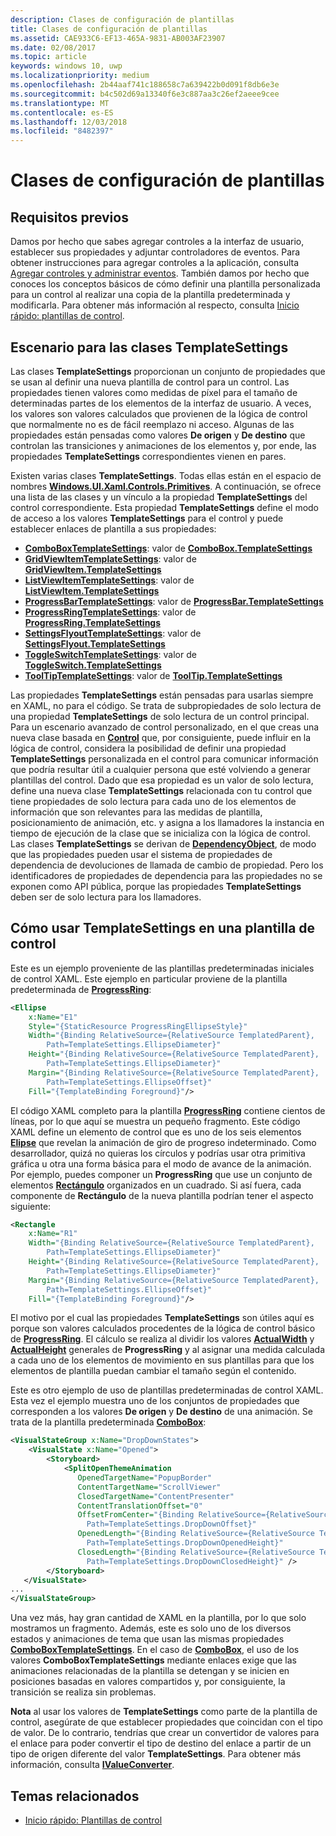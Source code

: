 ```yaml
---
description: Clases de configuración de plantillas
title: Clases de configuración de plantillas
ms.assetid: CAE933C6-EF13-465A-9831-AB003AF23907
ms.date: 02/08/2017
ms.topic: article
keywords: windows 10, uwp
ms.localizationpriority: medium
ms.openlocfilehash: 2b44aaf741c188658c7a639422b0d091f8db6e3e
ms.sourcegitcommit: b4c502d69a13340f6e3c887aa3c26ef2aeee9cee
ms.translationtype: MT
ms.contentlocale: es-ES
ms.lasthandoff: 12/03/2018
ms.locfileid: "8482397"
---
```

# <a name="template-settings-classes"></a>Clases de configuración de plantillas


## <a name="prerequisites"></a>Requisitos previos

Damos por hecho que sabes agregar controles a la interfaz de usuario, establecer sus propiedades y adjuntar controladores de eventos. Para obtener instrucciones para agregar controles a la aplicación, consulta [Agregar controles y administrar eventos](https://msdn.microsoft.com/library/windows/apps/mt228345). También damos por hecho que conoces los conceptos básicos de cómo definir una plantilla personalizada para un control al realizar una copia de la plantilla predeterminada y modificarla. Para obtener más información al respecto, consulta [Inicio rápido: plantillas de control](https://msdn.microsoft.com/library/windows/apps/xaml/hh465374).

## <a name="the-scenario-for-templatesettings-classes"></a>Escenario para las clases **TemplateSettings**

Las clases **TemplateSettings** proporcionan un conjunto de propiedades que se usan al definir una nueva plantilla de control para un control. Las propiedades tienen valores como medidas de píxel para el tamaño de determinadas partes de los elementos de la interfaz de usuario. A veces, los valores son valores calculados que provienen de la lógica de control que normalmente no es de fácil reemplazo ni acceso. Algunas de las propiedades están pensadas como valores **De origen** y **De destino** que controlan las transiciones y animaciones de los elementos y, por ende, las propiedades **TemplateSettings** correspondientes vienen en pares.

Existen varias clases **TemplateSettings**. Todas ellas están en el espacio de nombres [**Windows.UI.Xaml.Controls.Primitives**](https://msdn.microsoft.com/library/windows/apps/br209818). A continuación, se ofrece una lista de las clases y un vínculo a la propiedad **TemplateSettings** del control correspondiente. Esta propiedad **TemplateSettings** define el modo de acceso a los valores **TemplateSettings** para el control y puede establecer enlaces de plantilla a sus propiedades:

-   [**ComboBoxTemplateSettings**](https://msdn.microsoft.com/library/windows/apps/br227752): valor de [**ComboBox.TemplateSettings**](https://msdn.microsoft.com/library/windows/apps/br209364)
-   [**GridViewItemTemplateSettings**](https://msdn.microsoft.com/library/windows/apps/hh738499): valor de [**GridViewItem.TemplateSettings**](https://msdn.microsoft.com/library/windows/apps/hh738503)
-   [**ListViewItemTemplateSettings**](https://msdn.microsoft.com/library/windows/apps/hh701948): valor de [**ListViewItem.TemplateSettings**](https://msdn.microsoft.com/library/windows/apps/br242923)
-   [**ProgressBarTemplateSettings**](https://msdn.microsoft.com/library/windows/apps/br227856): valor de [**ProgressBar.TemplateSettings**](https://msdn.microsoft.com/library/windows/apps/br227537)
-   [**ProgressRingTemplateSettings**](https://msdn.microsoft.com/library/windows/apps/hh702248): valor de [**ProgressRing.TemplateSettings**](https://msdn.microsoft.com/library/windows/apps/hh702581)
-   [**SettingsFlyoutTemplateSettings**](https://msdn.microsoft.com/library/windows/apps/dn298721): valor de [**SettingsFlyout.TemplateSettings**](https://msdn.microsoft.com/library/windows/apps/dn252826)
-   [**ToggleSwitchTemplateSettings**](https://msdn.microsoft.com/library/windows/apps/br209804): valor de [**ToggleSwitch.TemplateSettings**](https://msdn.microsoft.com/library/windows/apps/br209731)
-   [**ToolTipTemplateSettings**](https://msdn.microsoft.com/library/windows/apps/br209813): valor de [**ToolTip.TemplateSettings**](https://msdn.microsoft.com/library/windows/apps/br227629)

Las propiedades **TemplateSettings** están pensadas para usarlas siempre en XAML, no para el código. Se trata de subpropiedades de solo lectura de una propiedad **TemplateSettings** de solo lectura de un control principal. Para un escenario avanzado de control personalizado, en el que creas una nueva clase basada en [**Control**](https://msdn.microsoft.com/library/windows/apps/br209390) que, por consiguiente, puede influir en la lógica de control, considera la posibilidad de definir una propiedad **TemplateSettings** personalizada en el control para comunicar información que podría resultar útil a cualquier persona que esté volviendo a generar plantillas del control. Dado que esa propiedad es un valor de solo lectura, define una nueva clase **TemplateSettings** relacionada con tu control que tiene propiedades de solo lectura para cada uno de los elementos de información que son relevantes para las medidas de plantilla, posicionamiento de animación, etc. y asigna a los llamadores la instancia en tiempo de ejecución de la clase que se inicializa con la lógica de control. Las clases **TemplateSettings** se derivan de [**DependencyObject**](https://msdn.microsoft.com/library/windows/apps/br242356), de modo que las propiedades pueden usar el sistema de propiedades de dependencia de devoluciones de llamada de cambio de propiedad. Pero los identificadores de propiedades de dependencia para las propiedades no se exponen como API pública, porque las propiedades **TemplateSettings** deben ser de solo lectura para los llamadores.

## <a name="how-to-use-templatesettings-in-a-control-template"></a>Cómo usar **TemplateSettings** en una plantilla de control

Este es un ejemplo proveniente de las plantillas predeterminadas iniciales de control XAML. Este ejemplo en particular proviene de la plantilla predeterminada de [**ProgressRing**](https://msdn.microsoft.com/library/windows/apps/br227538):

```xml
<Ellipse
    x:Name="E1"
    Style="{StaticResource ProgressRingEllipseStyle}"
    Width="{Binding RelativeSource={RelativeSource TemplatedParent}, 
        Path=TemplateSettings.EllipseDiameter}"
    Height="{Binding RelativeSource={RelativeSource TemplatedParent}, 
        Path=TemplateSettings.EllipseDiameter}"
    Margin="{Binding RelativeSource={RelativeSource TemplatedParent}, 
        Path=TemplateSettings.EllipseOffset}"
    Fill="{TemplateBinding Foreground}"/>
```

El código XAML completo para la plantilla [**ProgressRing**](https://msdn.microsoft.com/library/windows/apps/br227538) contiene cientos de líneas, por lo que aquí se muestra un pequeño fragmento. Este código XAML define un elemento de control que es uno de los seis elementos [**Elipse**](/uwp/api/Windows.UI.Xaml.Shapes.Ellipse) que revelan la animación de giro de progreso indeterminado. Como desarrollador, quizá no quieras los círculos y podrías usar otra primitiva gráfica u otra una forma básica para el modo de avance de la animación. Por ejemplo, puedes componer un **ProgressRing** que use un conjunto de elementos [**Rectángulo**](/uwp/api/Windows.UI.Xaml.Shapes.Rectangle) organizados en un cuadrado. Si así fuera, cada componente de **Rectángulo** de la nueva plantilla podrían tener el aspecto siguiente:

```xml
<Rectangle
    x:Name="R1"
    Width="{Binding RelativeSource={RelativeSource TemplatedParent}, 
        Path=TemplateSettings.EllipseDiameter}"
    Height="{Binding RelativeSource={RelativeSource TemplatedParent}, 
        Path=TemplateSettings.EllipseDiameter}"
    Margin="{Binding RelativeSource={RelativeSource TemplatedParent}, 
        Path=TemplateSettings.EllipseOffset}"
    Fill="{TemplateBinding Foreground}"/>
```

El motivo por el cual las propiedades **TemplateSettings** son útiles aquí es porque son valores calculados procedentes de la lógica de control básico de [**ProgressRing**](https://msdn.microsoft.com/library/windows/apps/br227538). El cálculo se realiza al dividir los valores [**ActualWidth**](https://msdn.microsoft.com/library/windows/apps/br208709) y [**ActualHeight**](https://msdn.microsoft.com/library/windows/apps/br208707) generales de **ProgressRing** y al asignar una medida calculada a cada uno de los elementos de movimiento en sus plantillas para que los elementos de plantilla puedan cambiar el tamaño según el contenido.

Este es otro ejemplo de uso de plantillas predeterminadas de control XAML. Esta vez el ejemplo muestra uno de los conjuntos de propiedades que corresponden a los valores **De origen** y **De destino** de una animación. Se trata de la plantilla predeterminada [**ComboBox**](https://msdn.microsoft.com/library/windows/apps/br209348):

```xml
<VisualStateGroup x:Name="DropDownStates">
    <VisualState x:Name="Opened">
        <Storyboard>
            <SplitOpenThemeAnimation
               OpenedTargetName="PopupBorder"
               ContentTargetName="ScrollViewer"
               ClosedTargetName="ContentPresenter"
               ContentTranslationOffset="0"
               OffsetFromCenter="{Binding RelativeSource={RelativeSource TemplatedParent}, 
                 Path=TemplateSettings.DropDownOffset}"
               OpenedLength="{Binding RelativeSource={RelativeSource TemplatedParent}, 
                 Path=TemplateSettings.DropDownOpenedHeight}"
               ClosedLength="{Binding RelativeSource={RelativeSource TemplatedParent},
                 Path=TemplateSettings.DropDownClosedHeight}" />
        </Storyboard>
   </VisualState>
...
</VisualStateGroup>
```

Una vez más, hay gran cantidad de XAML en la plantilla, por lo que solo mostramos un fragmento. Además, este es solo uno de los diversos estados y animaciones de tema que usan las mismas propiedades [**ComboBoxTemplateSettings**](https://msdn.microsoft.com/library/windows/apps/br227752). En el caso de [**ComboBox**](https://msdn.microsoft.com/library/windows/apps/br209348), el uso de los valores **ComboBoxTemplateSettings** mediante enlaces exige que las animaciones relacionadas de la plantilla se detengan y se inicien en posiciones basadas en valores compartidos y, por consiguiente, la transición se realiza sin problemas.

**Nota**  al usar los valores de **TemplateSettings** como parte de la plantilla de control, asegúrate de que establecer propiedades que coincidan con el tipo de valor. De lo contrario, tendrías que crear un convertidor de valores para el enlace para poder convertir el tipo de destino del enlace a partir de un tipo de origen diferente del valor **TemplateSettings**. Para obtener más información, consulta [**IValueConverter**](https://msdn.microsoft.com/library/windows/apps/br209903).

## <a name="related-topics"></a>Temas relacionados

* [Inicio rápido: Plantillas de control](https://msdn.microsoft.com/library/windows/apps/xaml/hh465374)


